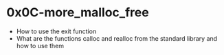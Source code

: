 # 0x0C-more_malloc_free

* How to use the exit function
* What are the functions calloc and realloc from the standard library and how to use them

